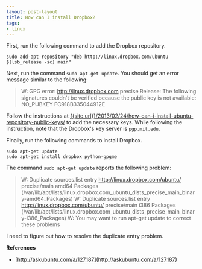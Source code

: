 ```yaml
---
layout: post-layout
title: How can I install Dropbox?
tags:
- linux
---
```


First, run the following command to add the Dropbox repository.

    sudo add-apt-repository "deb http://linux.dropbox.com/ubuntu $(lsb_release -sc) main"

Next, run the command `sudo apt-get update`. You should get an error message
similar to the following:

> W: GPG error: http://linux.dropbox.com precise Release: The following
> signatures couldn't be verified because the public key is not available:
> NO_PUBKEY FC918B335044912E

Follow the instructions at
[{{site.url}}/2013/02/24/how-can-i-install-ubuntu-repository-public-keys/]({{site.url}}/2013/02/24/how-can-i-install-ubuntu-repository-public-keys/)
to add the necessary keys. While following the instruction, note that the
Dropbox's key server is `pgp.mit.edu`.

Finally, run the following commands to install Dropbox.

    sudo apt-get update
    sudo apt-get install dropbox python-gpgme

The command `sudo apt-get update` reports the following problem:

>W: Duplicate sources.list entry http://linux.dropbox.com/ubuntu/ precise/main
>amd64 Packages
>(/var/lib/apt/lists/linux.dropbox.com_ubuntu_dists_precise_main_binary-amd64_Packages)
>W: Duplicate sources.list entry http://linux.dropbox.com/ubuntu/ precise/main
>i386 Packages
>(/var/lib/apt/lists/linux.dropbox.com_ubuntu_dists_precise_main_binary-i386_Packages)
>W: You may want to run apt-get update to correct these problems

I need to figure out how to resolve the duplicate entry problem.

**References**

- [http://askubuntu.com/a/127187](http://askubuntu.com/a/127187)

